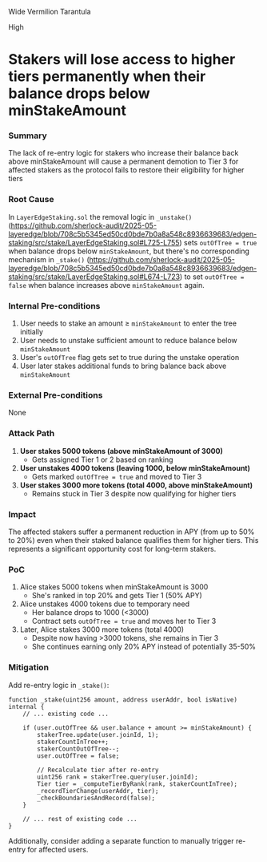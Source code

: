 Wide Vermilion Tarantula

High

# Stakers will lose access to higher tiers permanently when their balance drops below minStakeAmount

### Summary

The lack of re-entry logic for stakers who increase their balance back above minStakeAmount will cause a permanent demotion to Tier 3 for affected stakers as the protocol fails to restore their eligibility for higher tiers

### Root Cause

In `LayerEdgeStaking.sol` the removal logic in `_unstake()` (https://github.com/sherlock-audit/2025-05-layeredge/blob/708c5b5345ed50cd0bde7b0a8a548c8936639683/edgen-staking/src/stake/LayerEdgeStaking.sol#L725-L755) sets `outOfTree = true` when balance drops below `minStakeAmount`, but there's no corresponding mechanism in `_stake()` (https://github.com/sherlock-audit/2025-05-layeredge/blob/708c5b5345ed50cd0bde7b0a8a548c8936639683/edgen-staking/src/stake/LayerEdgeStaking.sol#L674-L723) to set `outOfTree = false` when balance increases above `minStakeAmount` again.

### Internal Pre-conditions

1. User needs to stake an amount ≥ `minStakeAmount` to enter the tree initially
2. User needs to unstake sufficient amount to reduce balance below `minStakeAmount`
3. User's `outOfTree` flag gets set to true during the unstake operation
4. User later stakes additional funds to bring balance back above `minStakeAmount`

### External Pre-conditions

None

### Attack Path

1. **User stakes 5000 tokens (above minStakeAmount of 3000)**
   - Gets assigned Tier 1 or 2 based on ranking
2. **User unstakes 4000 tokens (leaving 1000, below minStakeAmount)**
   - Gets marked `outOfTree = true` and moved to Tier 3
3. **User stakes 3000 more tokens (total 4000, above minStakeAmount)**
   - Remains stuck in Tier 3 despite now qualifying for higher tiers

### Impact

The affected stakers suffer a permanent reduction in APY (from up to 50% to 20%) even when their staked balance qualifies them for higher tiers. This represents a significant opportunity cost for long-term stakers.

### PoC

1. Alice stakes 5000 tokens when minStakeAmount is 3000
   - She's ranked in top 20% and gets Tier 1 (50% APY)
2. Alice unstakes 4000 tokens due to temporary need
   - Her balance drops to 1000 (<3000)
   - Contract sets `outOfTree = true` and moves her to Tier 3
3. Later, Alice stakes 3000 more tokens (total 4000)
   - Despite now having >3000 tokens, she remains in Tier 3
   - She continues earning only 20% APY instead of potentially 35-50%

### Mitigation

Add re-entry logic in `_stake()`:

```solidity
function _stake(uint256 amount, address userAddr, bool isNative) internal {
    // ... existing code ...
    
    if (user.outOfTree && user.balance + amount >= minStakeAmount) {
        stakerTree.update(user.joinId, 1);
        stakerCountInTree++;
        stakerCountOutOfTree--;
        user.outOfTree = false;
        
        // Recalculate tier after re-entry
        uint256 rank = stakerTree.query(user.joinId);
        Tier tier = _computeTierByRank(rank, stakerCountInTree);
        _recordTierChange(userAddr, tier);
        _checkBoundariesAndRecord(false);
    }
    
    // ... rest of existing code ...
}
```
Additionally, consider adding a separate function to manually trigger re-entry for affected users.